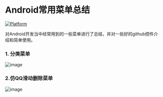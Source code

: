 # Android常用菜单总结

[![Platform](https://img.shields.io/badge/platform-android-green.svg)](http://developer.android.com/index.html)

对Android开发当中经常用到的一些菜单进行了总结，并对一些好的github控件介绍和简单使用。



### 1. 分类菜单
![image](https://github.com/Shuyun123/MenuSummary/raw/master/art/ClassifyMenu.gif)

### 2.仿QQ滑动删除菜单 
![image](https://github.com/Shuyun123/MenuSummary/raw/master/art/SwipeMenu.gif)

